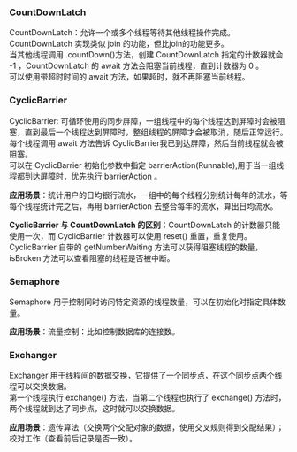 ### CountDownLatch
CountDownLatch：允许一个或多个线程等待其他线程操作完成。  
CountDownLatch 实现类似 join 的功能，但比join的功能更多。  
当其他线程调用 .countDown()方法，创建 CountDownLatch 指定的计数器就会 -1 ，CountDownLatch 的 await 方法会阻塞当前线程，直到计数器为 0 。  
可以使用带超时时间的 await 方法，如果超时，就不再阻塞当前线程。

### CyclicBarrier
CyclicBarrier: 可循环使用的同步屏障，一组线程中的每个线程达到屏障时会被阻塞，直到最后一个线程达到屏障时，整组线程的屏障才会被取消，随后正常运行。  
每个线程调用 await 方法告诉 CyclicBarrier我已到达屏障，然后当前线程就会被阻塞。  
可以在 CyclicBarrier 初始化参数中指定 barrierAction(Runnable),用于当一组线程都到达屏障时，优先执行 barrierAction 。    

**应用场景**：统计用户的日均银行流水，一组中的每个线程分别统计每年的流水，等每个线程统计完之后，再用 barrierAction 去整合每年的流水，算出日均流水。   

**CyclicBarrier 与 CountDownLatch 的区别**：CountDownLatch 的计数器只能使用一次，而 CyclicBarrier 计数器可以使用 reset() 重置，重复使用。
CyclicBarrier 自带的 getNumberWaiting 方法可以获得阻塞线程的数量，isBroken 方法可以查看阻塞的线程是否被中断。  


### Semaphore
Semaphore 用于控制同时访问特定资源的线程数量，可以在初始化时指定具体数量。

**应用场景**：流量控制：比如控制数据库的连接数。  

### Exchanger
Exchanger 用于线程间的数据交换，它提供了一个同步点，在这个同步点两个线程可以交换数据。  
第一个线程执行 exchange() 方法，当第二个线程也执行了 exchange() 方法时，两个线程就到达了同步点，这时就可以交换数据。

**应用场景**：遗传算法（交换两个交配对象的数据，使用交叉规则得到交配结果）；校对工作（查看前后记录是否一致）。
